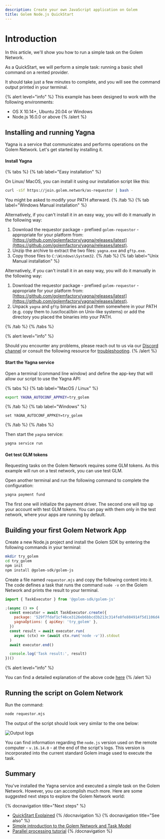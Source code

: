 ```yaml
---
description: Create your own JavaScript application on Golem
title: Golem Node.js QuickStart
---
```


# Introduction

In this article, we'll show you how to run a simple task on the Golem Network.

As a QuickStart, we will perform a simple task: running a basic shell command on a rented provider.

It should take just a few minutes to complete, and you will see the command output printed in your terminal.

{% alert level="info" %}
This example has been designed to work with the following environments:

- OS X 10.14+, Ubuntu 20.04 or Windows
- Node.js 16.0.0 or above
  {% /alert %}

## Installing and running Yagna

Yagna is a service that communicates and performs operations on the Golem Network. Let's get started by installing it.

#### Install Yagna

{% tabs %}
{% tab label="Easy installation" %}

On Linux/ MacOS, you can install it using our installation script like this:

```bash
curl -sSf https://join.golem.network/as-requestor | bash -
```

You might be asked to modify your PATH afterward.
{% /tab %}
{% tab label="Windows Manual installation" %}

Alternatively, if you can't install it in an easy way, you will do it manually in the following way:

1. Download the requestor package - prefixed `golem-requestor` - appropriate for your platform from: [https://github.com/golemfactory/yagna/releases/latest](https://github.com/golemfactory/yagna/releases/latest).
2. Unzip the archive to extract the two files: `yagna.exe` and `gftp.exe`.
3. Copy those files to `C:\Windows\System32`.
   {% /tab %}
   {% tab label="Unix Manual installation" %}

Alternatively, if you can't install it in an easy way, you will do it manually in the following way:

1. Download the requestor package - prefixed `golem-requestor` - appropriate for your platform from: [https://github.com/golemfactory/yagna/releases/latest](https://github.com/golemfactory/yagna/releases/latest).
2. Unpack `yagna` and `gftp` binaries and put them somewhere in your PATH (e.g. copy them to /usr/local/bin on Unix-like systems) or add the directory you placed the binaries into your PATH.

{% /tab %}
{% /tabs %}

{% alert level="info" %}

Should you encounter any problems, please reach out to us via our [Discord channel](https://chat.golem.network/) or consult the following resource for [troubleshooting](/docs/creators/javascript/guides/troubleshooting).
{% /alert %}

#### Start the Yagna service

Open a terminal (command line window) and define the app-key that will allow our script to use the Yagna API:

{% tabs %}
{% tab label="MacOS / Linux" %}

```bash
export YAGNA_AUTOCONF_APPKEY=try_golem
```

{% /tab %}
{% tab label="Windows" %}

```shell
set YAGNA_AUTOCONF_APPKEY=try_golem
```

{% /tab %}
{% /tabs %}

Then start the `yagna` service:

```bash
yagna service run
```

#### Get test GLM tokens

Requesting tasks on the Golem Network requires some GLM tokens.
As this example will run on a test network, you can use test GLM.

Open another terminal and run the following command to complete the configuration:

```bash
yagna payment fund
```

The first one will initialize the payment driver.
The second one will top up your account with test GLM tokens. You can pay with them only in the test network, where your apps are running by default.

## Building your first Golem Network App

Create a new Node.js project and install the Golem SDK by entering the following commands in your terminal:

```bash
mkdir try_golem
cd try_golem
npm init
npm install @golem-sdk/golem-js
```

Create a file named `requestor.mjs` and copy the following content into it. The code defines a task that runs the command `node -v` on the Golem Network and prints the result to your terminal.

```js
import { TaskExecutor } from '@golem-sdk/golem-js'

;(async () => {
  const executor = await TaskExecutor.create({
    package: '529f7fdaf1cf46ce3126eb6bbcd3b213c314fe8fe884914f5d1106d4',
    yagnaOptions: { apiKey: 'try_golem' },
  })
  const result = await executor.run(
    async (ctx) => (await ctx.run('node -v')).stdout
  )
  await executor.end()

  console.log('Task result:', result)
})()
```

{% alert level="info" %}

You can find a detailed explanation of the above code [here](/docs/creators/javascript/tutorials/quickstart-explained)
{% /alert %}

## Running the script on Golem Network

Run the command:

```bash
node requestor.mjs
```

The output of the script should look very similar to the one below:

![Output logs](/js-tutorial-05.gif)

You can find information regarding the `node.js` version used on the remote computer - `v.16.14.0` - at the end of the script's logs. This version is incorporated into the current standard Golem image used to execute the task.

## Summary

You've installed the Yagna service and executed a simple task on the Golem Network.
However, you can accomplish much more. Here are some suggested next steps to explore the Golem Network world:

{% docnavigation title="Next steps" %}

- [QuickStart Explained](/docs/creators/javascript/tutorials/quickstart-explained)
  {% /docnavigation %}
  {% docnavigation title="See also" %}
- [Simple introduction to the Golem Network and Task Model](/docs/creators/javascript/guides/task-model)
- [Parallel processing tutorial](/docs/creators/javascript/tutorials/running-parallel-tasks)
  {% /docnavigation %}
